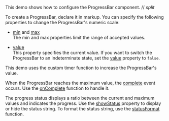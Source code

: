 This demo shows how to configure the ProgressBar component.
// _split_

To create a ProgressBar, declare it in markup. You can specify the following properties to change the ProgressBar's numeric scale:

- [min](/Documentation/ApiReference/UI_Components/dxProgressBar/Configuration/#min) and [max](/Documentation/ApiReference/UI_Components/dxProgressBar/Configuration/#max)    
The min and max properties limit the range of accepted values. 

- [value](/Documentation/ApiReference/UI_Components/dxProgressBar/Configuration/#value)    
This property specifies the current value. If you want to switch the ProgressBar to an indeterminate state, set the [value](/Documentation/ApiReference/UI_Components/dxProgressBar/Configuration/#value) property to `false`.

This demo uses the custom timer function to increase the ProgressBar's value.

When the ProgressBar reaches the maximum value, the [complete](/Documentation/ApiReference/UI_Components/dxProgressBar/Events/#complete) event occurs. Use the [onComplete](/Documentation/ApiReference/UI_Components/dxProgressBar/Configuration/#onComplete) function to handle it.

The progress status displays a ratio between the current and maximum values and indicates the progress. Use the [showStatus](/Documentation/ApiReference/UI_Components/dxProgressBar/Configuration/#showStatus) property to display or hide the status string. To format the status string, use the [statusFormat](/Documentation/ApiReference/UI_Components/dxProgressBar/Configuration/#statusFormat) function.

